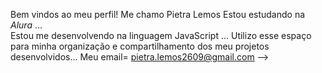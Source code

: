 Bem vindos ao meu perfil!
Me chamo Pietra Lemos 
Estou estudando na *Alura* ...  
Estou me desenvolvendo na linguagem JavaScript ...
Utilizo esse espaço para minha organização e compartilhamento dos meu projetos desenvolvidos...
Meu email= pietra.lemos2609@gmail.com
-->
